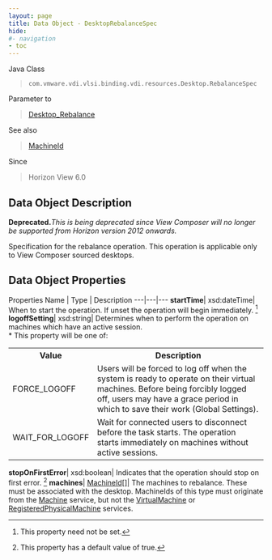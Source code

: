 ```yaml
---
layout: page
title: Data Object - DesktopRebalanceSpec
hide:
#- navigation
- toc
---
```






Java Class
> `com.vmware.vdi.vlsi.binding.vdi.resources.Desktop.RebalanceSpec`

Parameter to
> [Desktop_Rebalance](vdi.resources.Desktop.md#rebalance)

See also
> [MachineId](vdi.entity.MachineId.md)

Since
> Horizon View 6.0


## Data Object Description

**Deprecated.**_This is being deprecated since View Composer will no longer be supported from Horizon version 2012 onwards._

Specification for the rebalance operation. This operation is applicable only to View Composer sourced desktops.

## Data Object Properties
Properties
Name |  Type |  Description
---|---|---
**startTime**|  xsd:dateTime|  When to start the operation. If unset the operation will begin immediately. [^1]
**logoffSetting**|  xsd:string|  Determines when to perform the operation on machines which have an active session.<br>* This property will be one of:<br><table><tr><th>Value</th><th>Description</th></tr><tr><td>FORCE_LOGOFF</td><td>Users will be forced to log off when the system is ready to operate on their virtual machines. Before being forcibly logged off, users may have a grace period in which to save their work (Global Settings).</td></tr><tr><td>WAIT_FOR_LOGOFF</td><td>Wait for connected users to disconnect before the task starts. The operation starts immediately on machines without active sessions.</td></tr></table>
**stopOnFirstError**|  xsd:boolean|  Indicates that the operation should stop on first error. [^6]
**machines**| [MachineId[]](vdi.entity.MachineId.md)|  The machines to rebalance. These must be associated with the desktop. MachineIds of this type must originate from the [Machine](vdi.resources.Machine.md) service, but not the [VirtualMachine](vdi.utils.virtualcenter.VirtualMachine.md) or [RegisteredPhysicalMachine](vdi.resources.RegisteredPhysicalMachine.md) services.
 


 


[^1]: This property need not be set.
[^6]: This property has a default value of true.